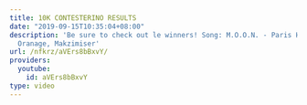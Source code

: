 ```yaml
---
title: 10K CONTESTERINO RESULTS
date: "2019-09-15T10:35:04+08:00"
description: 'Be sure to check out le winners! Song: M.O.O.N. - Paris Honorable mention:
  Oranage, Makzimiser'
url: /nfkrz/aVErs8bBxvY/
providers:
  youtube:
    id: aVErs8bBxvY
type: video
---
```

